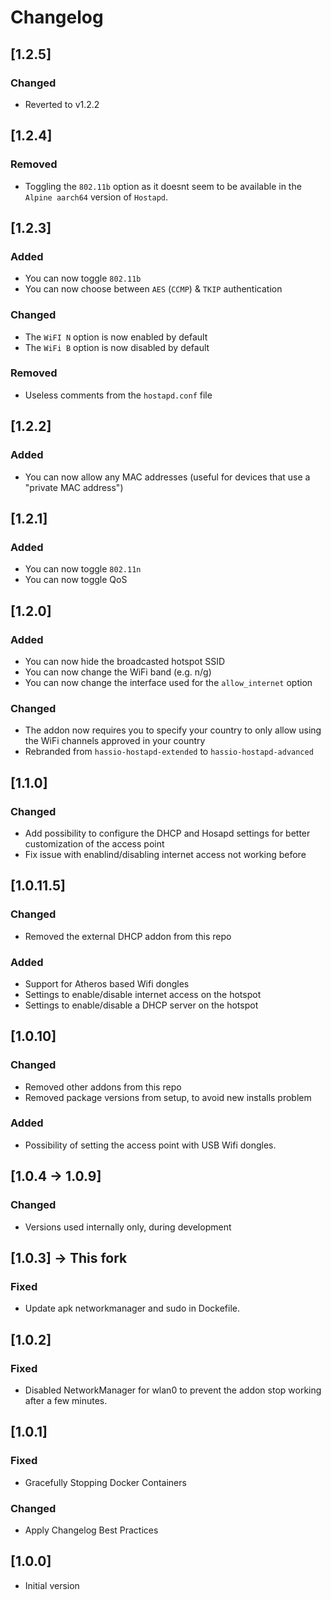 # Changelog

## [1.2.5]
### Changed
- Reverted to v1.2.2

## [1.2.4]
### Removed
- Toggling the `802.11b` option as it doesnt seem to be available in the `Alpine aarch64` version of `Hostapd`.

## [1.2.3]
### Added
- You can now toggle `802.11b`
- You can now choose between `AES` (`CCMP`) & `TKIP` authentication

### Changed
- The `WiFI N` option is now enabled by default
- The `WiFi B` option is now disabled by default

### Removed
- Useless comments from the `hostapd.conf` file

## [1.2.2]
### Added
- You can now allow any MAC addresses (useful for devices that use a "private MAC address")

## [1.2.1]
### Added
- You can now toggle `802.11n`
- You can now toggle QoS

## [1.2.0]
### Added
- You can now hide the broadcasted hotspot SSID
- You can now change the WiFi band (e.g. n/g)
- You can now change the interface used for the `allow_internet` option

### Changed
- The addon now requires you to specify your country to only allow using the WiFi channels approved in your country
- Rebranded from `hassio-hostapd-extended` to `hassio-hostapd-advanced`

## [1.1.0]
### Changed
- Add possibility to configure the DHCP and Hosapd settings for better customization of the access point
- Fix issue with enablind/disabling internet access not working before


## [1.0.11.5]
### Changed
- Removed the external DHCP addon from this repo

### Added
- Support for Atheros based Wifi dongles
- Settings to enable/disable internet access on the hotspot
- Settings to enable/disable a DHCP server on the hotspot

## [1.0.10]
### Changed
- Removed other addons from this repo
- Removed package versions from setup, to avoid new installs problem

### Added
- Possibility of setting the access point with USB Wifi dongles.

## [1.0.4 -> 1.0.9]
### Changed
- Versions used internally only, during development

## [1.0.3] -> This fork
### Fixed
- Update apk networkmanager and sudo in Dockefile. 

## [1.0.2]
### Fixed
- Disabled NetworkManager for wlan0 to prevent the addon stop working after a few minutes. 

## [1.0.1]
### Fixed
- Gracefully Stopping Docker Containers 

### Changed
- Apply Changelog Best Practices


## [1.0.0]
- Initial version